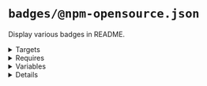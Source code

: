 # `badges/@npm-opensource.json`

Display various badges in README.

<!---0--><details>
<!---0--><summary>Targets</summary>

```
project
└── README.md
```

<!---0--></details>

<!---0--><details>
<!---0--><summary>Requires</summary>

- `js-gardener`
- `semantic-release`
- `npm-published`
- `david-dm`
- `dependabot`
- `coveralls`
- `circleci`

<!---0--></details>

<!---0--><details>
<!---0--><summary>Variables</summary>

- `repoName`
- `repoKey`

<!---0--></details>

<!---0--><details>
<!---0--><summary>Details</summary>

## badges/js-gardener

_Updating `README.md` using `merge-below-title`._

- Display [js-gardener](https://github.com/blackflux/js-gardener) badge in README.

<!---1--><details>
<!---1--><summary>Targets</summary>

```
project
└── README.md
```

<!---1--></details>

<!---1--><details>
<!---1--><summary>Requires</summary>

- `js-gardener`

<!---1--></details>

## badges/semantic-release

_Updating `README.md` using `merge-below-title`._

- Display [semantic-release](https://github.com/semantic-release/semantic-release) badge in README.

<!---1--><details>
<!---1--><summary>Targets</summary>

```
project
└── README.md
```

<!---1--></details>

<!---1--><details>
<!---1--><summary>Requires</summary>

- `semantic-release`

<!---1--></details>

## badges/npm-downloads

_Updating `README.md` using `merge-below-title`._

- Display [npm downloads](https://www.npmjs.com/) badge in README.

<!---1--><details>
<!---1--><summary>Targets</summary>

```
project
└── README.md
```

<!---1--></details>

<!---1--><details>
<!---1--><summary>Requires</summary>

- `npm-published`

<!---1--></details>

<!---1--><details>
<!---1--><summary>Variables</summary>

- `repoName`

<!---1--></details>

## badges/npm-status

_Updating `README.md` using `merge-below-title`._

- Display [npm status](https://www.npmjs.com/) badge in README.

<!---1--><details>
<!---1--><summary>Targets</summary>

```
project
└── README.md
```

<!---1--></details>

<!---1--><details>
<!---1--><summary>Requires</summary>

- `npm-published`

<!---1--></details>

<!---1--><details>
<!---1--><summary>Variables</summary>

- `repoName`

<!---1--></details>

## badges/david-dm

_Updating `README.md` using `merge-below-title`._

- Display [david-dm.com](https://david-dm.org/) badge in README.

<!---1--><details>
<!---1--><summary>Targets</summary>

```
project
└── README.md
```

<!---1--></details>

<!---1--><details>
<!---1--><summary>Requires</summary>

- `david-dm`

<!---1--></details>

<!---1--><details>
<!---1--><summary>Variables</summary>

- `repoKey`

<!---1--></details>

## badges/dependabot

_Updating `README.md` using `merge-below-title`._

- Display [dependabot](https://dependabot.com/) badge in README.

<!---1--><details>
<!---1--><summary>Targets</summary>

```
project
└── README.md
```

<!---1--></details>

<!---1--><details>
<!---1--><summary>Requires</summary>

- `dependabot`

<!---1--></details>

<!---1--><details>
<!---1--><summary>Variables</summary>

- `repoKey`

<!---1--></details>

## badges/coveralls

_Updating `README.md` using `merge-below-title`._

- Display [coveralls](https://coveralls.io/) badge in README.

<!---1--><details>
<!---1--><summary>Targets</summary>

```
project
└── README.md
```

<!---1--></details>

<!---1--><details>
<!---1--><summary>Requires</summary>

- `coveralls`

<!---1--></details>

<!---1--><details>
<!---1--><summary>Variables</summary>

- `repoKey`

<!---1--></details>

## badges/circleci

_Updating `README.md` using `merge-below-title`._

- Display [circleci](https://circleci.com/) badge in README.

<!---1--><details>
<!---1--><summary>Targets</summary>

```
project
└── README.md
```

<!---1--></details>

<!---1--><details>
<!---1--><summary>Requires</summary>

- `circleci`

<!---1--></details>

<!---1--><details>
<!---1--><summary>Variables</summary>

- `repoKey`

<!---1--></details>

</details>

